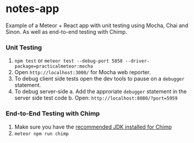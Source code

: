 # notes-app
Example of a Meteor + React app with unit testing using Mocha, Chai and Sinon. As well as end-to-end testing with Chimp.

### Unit Testing

1. ```npm test``` or ```meteor test --debug-port 5858 --driver-package=practicalmeteor:mocha```
2. Open ```http://localhost:3000/``` for Mocha web reporter.
3. To debug client side tests open the dev tools to pause on a ```debugger``` statement.
4. To debug server-side
  a. Add the approriate ```debugger``` statement in the server side test code
  b. Open: ```http://localhost:8080/?port=5959```

### End-to-End Testing with Chimp

1. Make sure you have the [recommended JDK installed for Chimp](https://chimp.readme.io/docs/installation)
2. ```meteor npm run chimp```
